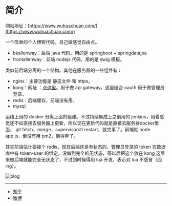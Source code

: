 # 简介 

网站地址：[https://www.wuhuachuan.com/](https://www.wuhuachuan.com/)

一个简单的个人博客代码。自己做感觉自由点。

- bkallenway：后端 java 代码。用的是 springboot + springdatajpa 
- frontallenway：前端 nodejs 代码。用的是 swig 模板。

类似前后端分离的一个结构。其他在服务器的一些组件有：

- nginx：主要功能是 静态文件 和 https。
- kong：网址 ：[点这里](https://getkong.org/)。用于做 api gateway。这里结合 oauth 用于做管理员登录。
- redis：后端缓存，前端没有用。
- mysql

运维上用的 docker 分离上面的组建。不过持续集成上之前用的 jenkins，用着感觉还不如直接去服务器上更新，所以现在更新代码就是直接去服务器docker里面， git fetch，merge，supervisorctl restart，就完事了。前端就 node app.js，倒没有用 pm2，懒得弄了。

其实前端估计要接个 redis，现在后端还是有状态的，管理员登录的 token 在数据库中有 token-user 的绑定，没做到完全的无状态，等以后把这个放在 kong 这层来做后端就能完全无状态了，不过到时候得用 lua 开发，表示对 lua 不感冒（囧ing）。


![blog](http://oag791r8q.bkt.clouddn.com/blog_structure.png?imageMogr2/thumbnail/!75p)

---

- [知乎](https://www.zhihu.com/people/wuhuachuan)
- [微博](http://weibo.com/1796766555/profile?topnav=1&wvr=6&is_all=1)
